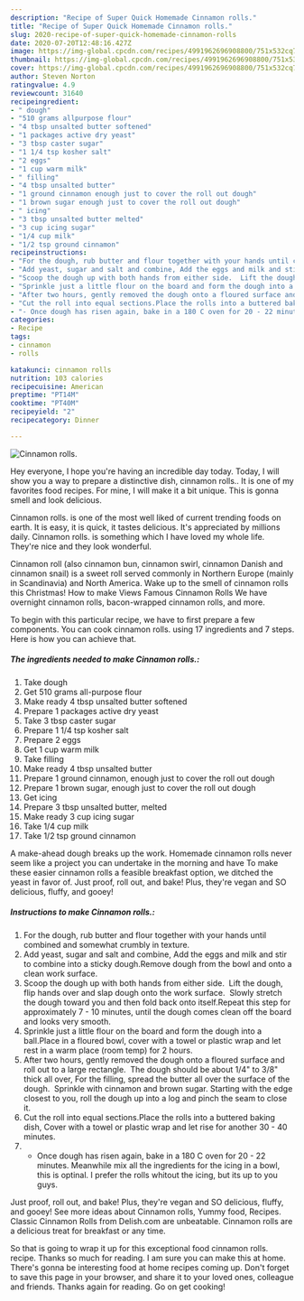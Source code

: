 ```yaml
---
description: "Recipe of Super Quick Homemade Cinnamon rolls."
title: "Recipe of Super Quick Homemade Cinnamon rolls."
slug: 2020-recipe-of-super-quick-homemade-cinnamon-rolls
date: 2020-07-20T12:48:16.427Z
image: https://img-global.cpcdn.com/recipes/4991962696908800/751x532cq70/cinnamon-rolls-recipe-main-photo.jpg
thumbnail: https://img-global.cpcdn.com/recipes/4991962696908800/751x532cq70/cinnamon-rolls-recipe-main-photo.jpg
cover: https://img-global.cpcdn.com/recipes/4991962696908800/751x532cq70/cinnamon-rolls-recipe-main-photo.jpg
author: Steven Norton
ratingvalue: 4.9
reviewcount: 31640
recipeingredient:
- " dough"
- "510 grams allpurpose flour"
- "4 tbsp unsalted butter softened"
- "1 packages active dry yeast"
- "3 tbsp caster sugar"
- "1 1/4 tsp kosher salt"
- "2 eggs"
- "1 cup warm milk"
- " filling"
- "4 tbsp unsalted butter"
- "1 ground cinnamon enough just to cover the roll out dough"
- "1 brown sugar enough just to cover the roll out dough"
- " icing"
- "3 tbsp unsalted butter melted"
- "3 cup icing sugar"
- "1/4 cup milk"
- "1/2 tsp ground cinnamon"
recipeinstructions:
- "For the dough, rub butter and flour together with your hands until combined and somewhat crumbly in texture."
- "Add yeast, sugar and salt and combine, Add the eggs and milk and stir to combine into a sticky dough.Remove dough from the bowl and onto a clean work surface."
- "Scoop the dough up with both hands from either side.  Lift the dough, flip hands over and slap dough onto the work surface.  Slowly stretch the dough toward you and then fold back onto itself.Repeat this step for approximately 7 - 10 minutes, until the dough comes clean off the board and looks very smooth."
- "Sprinkle just a little flour on the board and form the dough into a ball.Place in a floured bowl, cover with a towel or plastic wrap and let rest in a warm place (room temp) for 2 hours."
- "After two hours, gently removed the dough onto a floured surface and roll out to a large rectangle.  The dough should be about 1/4&#34; to 3/8&#34; thick all over, For the filling, spread the butter all over the surface of the dough.  Sprinkle with cinnamon and brown sugar. Starting with the edge closest to you, roll the dough up into a log and pinch the seam to close it."
- "Cut the roll into equal sections.Place the rolls into a buttered baking dish,  Cover with a towel or plastic wrap and let rise for another 30 - 40 minutes."
- "- Once dough has risen again, bake in a 180 C oven for 20 - 22 minutes. Meanwhile mix all the ingredients for the icing in a bowl, this is optinal. I prefer the rolls whitout the icing, but its up to you guys."
categories:
- Recipe
tags:
- cinnamon
- rolls

katakunci: cinnamon rolls 
nutrition: 103 calories
recipecuisine: American
preptime: "PT14M"
cooktime: "PT40M"
recipeyield: "2"
recipecategory: Dinner

---
```



![Cinnamon rolls.](https://img-global.cpcdn.com/recipes/4991962696908800/751x532cq70/cinnamon-rolls-recipe-main-photo.jpg)

Hey everyone, I hope you're having an incredible day today. Today, I will show you a way to prepare a distinctive dish, cinnamon rolls.. It is one of my favorites food recipes. For mine, I will make it a bit unique. This is gonna smell and look delicious.

Cinnamon rolls. is one of the most well liked of current trending foods on earth. It is easy, it is quick, it tastes delicious. It's appreciated by millions daily. Cinnamon rolls. is something which I have loved my whole life. They're nice and they look wonderful.

Cinnamon roll (also cinnamon bun, cinnamon swirl, cinnamon Danish and cinnamon snail) is a sweet roll served commonly in Northern Europe (mainly in Scandinavia) and North America. Wake up to the smell of cinnamon rolls this Christmas! How to make Views Famous Cinnamon Rolls We have overnight cinnamon rolls, bacon-wrapped cinnamon rolls, and more.


To begin with this particular recipe, we have to first prepare a few components. You can cook cinnamon rolls. using 17 ingredients and 7 steps. Here is how you can achieve that.

<!--inarticleads1-->

##### The ingredients needed to make Cinnamon rolls.:

1. Take  dough
1. Get 510 grams all-purpose flour
1. Make ready 4 tbsp unsalted butter softened
1. Prepare 1 packages active dry yeast
1. Take 3 tbsp caster sugar
1. Prepare 1 1/4 tsp kosher salt
1. Prepare 2 eggs
1. Get 1 cup warm milk
1. Take  filling
1. Make ready 4 tbsp unsalted butter
1. Prepare 1 ground cinnamon, enough just to cover the roll out dough
1. Prepare 1 brown sugar, enough just to cover the roll out dough
1. Get  icing
1. Prepare 3 tbsp unsalted butter, melted
1. Make ready 3 cup icing sugar
1. Take 1/4 cup milk
1. Take 1/2 tsp ground cinnamon


A make-ahead dough breaks up the work. Homemade cinnamon rolls never seem like a project you can undertake in the morning and have To make these easier cinnamon rolls a feasible breakfast option, we ditched the yeast in favor of. Just proof, roll out, and bake! Plus, they&#39;re vegan and SO delicious, fluffy, and gooey! 

<!--inarticleads2-->

##### Instructions to make Cinnamon rolls.:

1. For the dough, rub butter and flour together with your hands until combined and somewhat crumbly in texture.
1. Add yeast, sugar and salt and combine, Add the eggs and milk and stir to combine into a sticky dough.Remove dough from the bowl and onto a clean work surface.
1. Scoop the dough up with both hands from either side.  Lift the dough, flip hands over and slap dough onto the work surface.  Slowly stretch the dough toward you and then fold back onto itself.Repeat this step for approximately 7 - 10 minutes, until the dough comes clean off the board and looks very smooth.
1. Sprinkle just a little flour on the board and form the dough into a ball.Place in a floured bowl, cover with a towel or plastic wrap and let rest in a warm place (room temp) for 2 hours.
1. After two hours, gently removed the dough onto a floured surface and roll out to a large rectangle.  The dough should be about 1/4&#34; to 3/8&#34; thick all over, For the filling, spread the butter all over the surface of the dough.  Sprinkle with cinnamon and brown sugar. Starting with the edge closest to you, roll the dough up into a log and pinch the seam to close it.
1. Cut the roll into equal sections.Place the rolls into a buttered baking dish,  Cover with a towel or plastic wrap and let rise for another 30 - 40 minutes.
1. - Once dough has risen again, bake in a 180 C oven for 20 - 22 minutes. Meanwhile mix all the ingredients for the icing in a bowl, this is optinal. I prefer the rolls whitout the icing, but its up to you guys.


Just proof, roll out, and bake! Plus, they&#39;re vegan and SO delicious, fluffy, and gooey! See more ideas about Cinnamon rolls, Yummy food, Recipes. Classic Cinnamon Rolls from Delish.com are unbeatable. Cinnamon rolls are a delicious treat for breakfast or any time. 

So that is going to wrap it up for this exceptional food cinnamon rolls. recipe. Thanks so much for reading. I am sure you can make this at home. There's gonna be interesting food at home recipes coming up. Don't forget to save this page in your browser, and share it to your loved ones, colleague and friends. Thanks again for reading. Go on get cooking!
